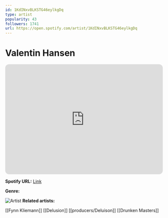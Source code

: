 ```yaml
---
id: 1KdINxvBLKSTG46eylkgDq
type: artist
popularity: 43
followers: 1741
url: https://open.spotify.com/artist/1KdINxvBLKSTG46eylkgDq
---
```

# Valentin Hansen

<iframe style="border-radius:12px" src="https://open.spotify.com/embed/artist/1KdINxvBLKSTG46eylkgDq" width="100%" height="352" frameBorder="0" allowfullscreen="" allow="autoplay; clipboard-write; encrypted-media; fullscreen; picture-in-picture" loading="lazy"></iframe>

**Spotify URL:** [Link](https://open.spotify.com/artist/1KdINxvBLKSTG46eylkgDq)

**Genre:** 

![Artist](https://i.scdn.co/image/ab6761610000e5eb62eefda5fd3eb78ece860ca6)
**Related artists:**

[[Fynn Kliemann]]
[[Delusion]]
[[producers/Deluison]]
[[Drunken Masters]]
